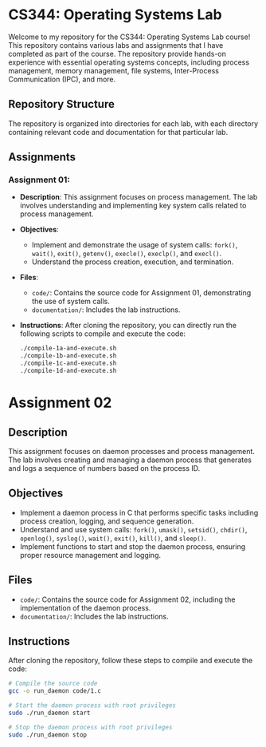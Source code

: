 # CS344: Operating Systems Lab

Welcome to my repository for the CS344: Operating Systems Lab course! This repository contains various labs and assignments that I have completed as part of the course. The repository provide hands-on experience with essential operating systems concepts, including process management, memory management, file systems, Inter-Process Communication (IPC), and more.

## Repository Structure

The repository is organized into directories for each lab, with each directory containing relevant code and documentation for that particular lab.

## Assignments

### Assignment 01:

- **Description**: This assignment focuses on process management. The lab involves understanding and implementing key system calls related to process management.

- **Objectives**:
  - Implement and demonstrate the usage of system calls: `fork()`, `wait()`, `exit()`, `getenv()`, `execle()`, `execlp()`, and `execl()`.
  - Understand the process creation, execution, and termination.

- **Files**:
  - `code/`: Contains the source code for Assignment 01, demonstrating the use of system calls.
  - `documentation/`: Includes the lab instructions.

- **Instructions**:
  After cloning the repository, you can directly run the following scripts to compile and execute the code:

  ```bash
  ./compile-1a-and-execute.sh
  ./compile-1b-and-execute.sh
  ./compile-1c-and-execute.sh
  ./compile-1d-and-execute.sh

# Assignment 02

## Description
This assignment focuses on daemon processes and process management. The lab involves creating and managing a daemon process that generates and logs a sequence of numbers based on the process ID.

## Objectives
- Implement a daemon process in C that performs specific tasks including process creation, logging, and sequence generation.
- Understand and use system calls: `fork()`, `umask()`, `setsid()`, `chdir()`, `openlog()`, `syslog()`, `wait()`, `exit()`, `kill()`, and `sleep()`.
- Implement functions to start and stop the daemon process, ensuring proper resource management and logging.

## Files
- `code/`: Contains the source code for Assignment 02, including the implementation of the daemon process.
- `documentation/`: Includes the lab instructions.

## Instructions
After cloning the repository, follow these steps to compile and execute the code:

```bash
# Compile the source code
gcc -o run_daemon code/1.c

# Start the daemon process with root privileges
sudo ./run_daemon start

# Stop the daemon process with root privileges
sudo ./run_daemon stop
